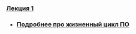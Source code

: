 <h3><a href="#">Лекция 1</a><br/><h3>

<ul>
<li><a href="http://ru.wikipedia.org/wiki/Devcycle">Подробнее про жизненный цикл ПО</a></li>
</ul>